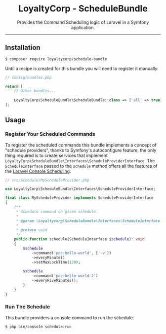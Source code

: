 <div align="center">
    <h1>LoyaltyCorp - ScheduleBundle</h1>
    <p>Provides the Command Scheduling logic of Laravel in a Symfony application.</p>
</div>

---

## Installation

```bash
$ composer require loyaltycorp/schedule-bundle
```

Until a recipe is created for this bundle you will need to register it manually:

```php
// config/bundles.php

return [
    // Other bundles...
    
    LoyaltyCorp\ScheduleBundle\ScheduleBundle::class => ['all' => true],
];
```

## Usage

### Register Your Scheduled Commands

To register the scheduled commands this bundle implements a concept of "schedule providers", thanks to Symfony's
autoconfigure feature, the only thing required is to create services that implement `LoyaltyCorp\ScheduleBundle\Interfaces\ScheduleProviderInterface`.
The `ScheduleInterface` passed to the `schedule` method offers all the features of the [Laravel Console Scheduling][1].

```php
// src/Schedule/MyScheduleProvider.php

use LoyaltyCorp\ScheduleBundle\Interfaces\ScheduleProviderInterface;

final class MyScheduleProvider implements ScheduleProviderInterface
{
    /**
     * Schedule command on given schedule.
     *
     * @param \Loyaltycorp\ScheduleBundle\Interfaces\ScheduleInterface $schedule
     *
     * @return void
     */
    public function schedule(ScheduleInterface $schedule): void
    {
        $schedule
            ->command('poc:hello-world', ['-v'])
            ->everyMinute()
            ->setMaxLockTime(120);
    
        $schedule
            ->command('poc:hello-world-2')
            ->everyFiveMinutes();
        }
    }
}
```

### Run The Schedule

This bundle providers a console command to run the schedule:

```bash
$ php bin/console schedule:run
```

[1]: https://laravel.com/docs/5.8/scheduling
